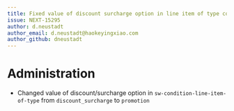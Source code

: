 ```yaml
---
title: Fixed value of discount surcharge option in line item of type condition
issue: NEXT-15295
author: d.neustadt
author_email: d.neustadt@haokeyingxiao.com 
author_github: dneustadt
---
```

# Administration
* Changed value of discount/surcharge option in `sw-condition-line-item-of-type` from `discount_surcharge` to `promotion`
